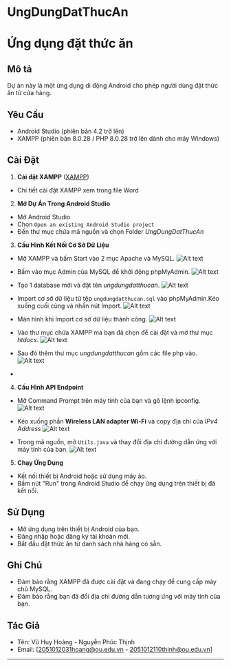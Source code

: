 # UngDungDatThucAn
# Ứng dụng đặt thức ăn 

## Mô tả

Dự án này là một ứng dụng di động Android cho phép người dùng đặt thức ăn từ cửa hàng.

## Yêu Cầu

- Android Studio (phiên bản 4.2 trở lên)
- XAMPP (phiên bản 8.0.28 / PHP 8.0.28 trở lên dành cho máy Windows)

## Cài Đặt

1. **Cài đặt XAMPP** ([XAMPP](https://www.apachefriends.org/download.html))
- Chi tiết cài đặt XAMPP xem trong file Word

2. **Mở Dự Án Trong Android Studio**
- Mở Android Studio
- Chọn `Open an existing Android Studio project`
- Đến thư mục chứa mã nguồn và chọn Folder *UngDungDatThucAn*

3. **Cấu Hình Kết Nối Cơ Sở Dữ Liệu**

- Mở XAMPP và bấm Start vào 2 mục Apache và MySQL.
![Alt text](https://gitlab.com/noinho1202/doannganh/-/raw/master/Xampp1.png?ref_type=heads)

- Bấm vào mục Admin của MySQL để khởi động phpMyAdmin.
![Alt text](https://gitlab.com/noinho1202/doannganh/-/raw/master/phpAdmin.png?ref_type=heads)

- Tạo 1 database mới và đặt tên *ungdungdatthucan*.
![Alt text](https://gitlab.com/noinho1202/doannganh/-/raw/master/NewDB.png?ref_type=heads)

- Import cơ sở dữ liệu từ tệp `ungdungdatthucan.sql` vào phpMyAdmin.Kéo xuống cuối cùng và nhấn nút Import.
![Alt text](https://gitlab.com/noinho1202/doannganh/-/raw/master/AddDB.png?ref_type=heads)

- Màn hình khi Import cơ sở dữ liệu thành công.
![Alt text](https://gitlab.com/noinho1202/doannganh/-/raw/master/AddDBSuccess.png?ref_type=heads)

- Vào thư mục chứa XAMPP mà bạn đã chọn để cài đặt và mở thư mục *htdocs*.
![Alt text](https://gitlab.com/noinho1202/doannganh/-/raw/master/HtDocs.png?ref_type=heads)

- Sau đó thêm thư mục *ungdungdatthucan* gồm các file php vào.
![Alt text](https://gitlab.com/noinho1202/doannganh/-/raw/master/themphp.png?ref_type=heads)
- 
4. **Cấu Hình API Endpoint**
- Mở Command Prompt trên máy tính của bạn và gõ lệnh ipconfig.
![Alt text](https://gitlab.com/noinho1202/doannganh/-/raw/master/ipconfig.png?ref_type=heads)

- Kéo xuống phần **Wireless LAN adapter Wi-Fi** và copy địa chỉ của *IPv4 Address*
![Alt text](https://gitlab.com/noinho1202/doannganh/-/raw/master/IPAddress.png?ref_type=heads)

- Trong mã nguồn, mở `Utils.java` và thay đổi địa chỉ đường dẫn ứng với máy tính của bạn.
![Alt text](https://gitlab.com/noinho1202/doannganh/-/raw/master/Ultis.png?ref_type=heads)

5. **Chạy Ứng Dụng**
- Kết nối thiết bị Android hoặc sử dụng máy ảo.
- Bấm nút "Run" trong Android Studio để chạy ứng dụng trên thiết bị đã kết nối.

## Sử Dụng

- Mở ứng dụng trên thiết bị Android của bạn.
- Đăng nhập hoặc đăng ký tài khoản mới.
- Bắt đầu đặt thức ăn từ danh sách nhà hàng có sẵn.

## Ghi Chú

- Đảm bảo rằng XAMPP đã được cài đặt và đang chạy để cung cấp máy chủ MySQL.
- Đảm bảo rằng bạn đã đổi địa chỉ đường dẫn tương ứng với máy tính của bạn.

## Tác Giả

- Tên: Vũ Huy Hoàng - Nguyễn Phúc Thịnh
- Email: [2051012031hoang@ou.edu.vn - 2051012110thinh@ou.edu.vn]

---


